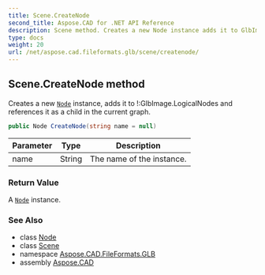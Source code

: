 ```yaml
---
title: Scene.CreateNode
second_title: Aspose.CAD for .NET API Reference
description: Scene method. Creates a new Node instance adds it to GlbImage.LogicalNodes and references it as a child in the current graph
type: docs
weight: 20
url: /net/aspose.cad.fileformats.glb/scene/createnode/
---
```

## Scene.CreateNode method

Creates a new [`Node`](../../node/) instance, adds it to !:GlbImage.LogicalNodes and references it as a child in the current graph.

```csharp
public Node CreateNode(string name = null)
```

| Parameter | Type | Description |
| --- | --- | --- |
| name | String | The name of the instance. |

### Return Value

A [`Node`](../../node/) instance.

### See Also

* class [Node](../../node/)
* class [Scene](../)
* namespace [Aspose.CAD.FileFormats.GLB](../../../aspose.cad.fileformats.glb/)
* assembly [Aspose.CAD](../../../)



